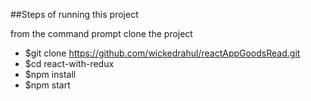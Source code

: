 ##Steps of running this project

from the command prompt clone the project

* $git clone https://github.com/wickedrahul/reactAppGoodsRead.git
* $cd react-with-redux
* $npm install
* $npm start

